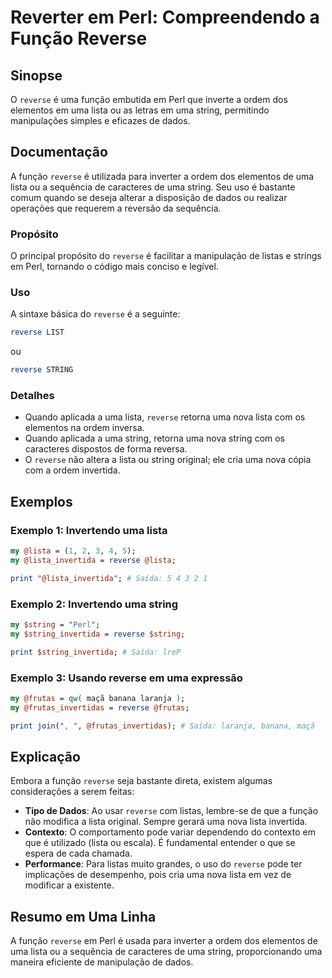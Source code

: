 <!--
Meta Description: # Reverter em Perl: Compreendendo a Função Reverse ## Sinopse O `reverse` é uma função embutida em Perl que inverte a ordem dos elementos em uma lista...
Meta Keywords: uma, reverse, lista, perl, string
-->

# Reverter em Perl: Compreendendo a Função Reverse

## Sinopse
O `reverse` é uma função embutida em Perl que inverte a ordem dos elementos em uma lista ou as letras em uma string, permitindo manipulações simples e eficazes de dados.

## Documentação
A função `reverse` é utilizada para inverter a ordem dos elementos de uma lista ou a sequência de caracteres de uma string. Seu uso é bastante comum quando se deseja alterar a disposição de dados ou realizar operações que requerem a reversão da sequência.

### Propósito
O principal propósito do `reverse` é facilitar a manipulação de listas e strings em Perl, tornando o código mais conciso e legível.

### Uso
A sintaxe básica do `reverse` é a seguinte:

```perl
reverse LIST
```

ou

```perl
reverse STRING
```

### Detalhes
- Quando aplicada a uma lista, `reverse` retorna uma nova lista com os elementos na ordem inversa.
- Quando aplicada a uma string, retorna uma nova string com os caracteres dispostos de forma reversa.
- O `reverse` não altera a lista ou string original; ele cria uma nova cópia com a ordem invertida.

## Exemplos

### Exemplo 1: Invertendo uma lista
```perl
my @lista = (1, 2, 3, 4, 5);
my @lista_invertida = reverse @lista;

print "@lista_invertida"; # Saída: 5 4 3 2 1
```

### Exemplo 2: Invertendo uma string
```perl
my $string = "Perl";
my $string_invertida = reverse $string;

print $string_invertida; # Saída: lreP
```

### Exemplo 3: Usando reverse em uma expressão
```perl
my @frutas = qw( maçã banana laranja );
my @frutas_invertidas = reverse @frutas;

print join(", ", @frutas_invertidas); # Saída: laranja, banana, maçã
```

## Explicação
Embora a função `reverse` seja bastante direta, existem algumas considerações a serem feitas:
- **Tipo de Dados**: Ao usar `reverse` com listas, lembre-se de que a função não modifica a lista original. Sempre gerará uma nova lista invertida.
- **Contexto**: O comportamento pode variar dependendo do contexto em que é utilizado (lista ou escala). É fundamental entender o que se espera de cada chamada.
- **Performance**: Para listas muito grandes, o uso do `reverse` pode ter implicações de desempenho, pois cria uma nova lista em vez de modificar a existente.

## Resumo em Uma Linha
A função `reverse` em Perl é usada para inverter a ordem dos elementos de uma lista ou a sequência de caracteres de uma string, proporcionando uma maneira eficiente de manipulação de dados.